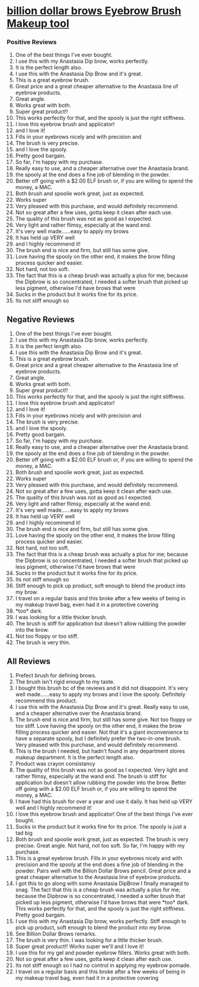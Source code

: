 # [billion dollar brows Eyebrow Brush Makeup tool](https://products.checkmycream.com/products/billion-dollar-brows-Eyebrow-Brush-Makeup-tool.html)

### Positive Reviews

<ol>
      <li>One of the best things I&#x27;ve ever bought.</li>
      <li>I use this with my Anastasia Dip brow, works perfectly.</li>
      <li>It is the perfect length also.</li>
      <li>I use this with the Anastasia Dip Brow and it&#x27;s great.</li>
      <li>This is a great eyebrow brush.  </li>
      <li>Great price and a great cheaper alternative to the Anastasia line of eyebrow products.</li>
      <li>Great angle.</li>
      <li>Works great with both.</li>
      <li>Super great product!!</li>
      <li>This works perfectly for that, and the spooly is just the right stiffness.  </li>
      <li>I love this eyebrow brush and applicator!  </li>
      <li>and I love it!</li>
      <li>Fills in your eyebrows nicely and with precision and</li>
      <li>The brush is very precise.</li>
      <li>and I love the spooly.</li>
      <li>Pretty good bargain.</li>
      <li>So far, I&#x27;m happy with my purchase.</li>
      <li>Really easy to use, and a cheaper alternative over the Anastasia brand.</li>
      <li>the spooly at the end does a fine job of blending in the powder.  </li>
      <li>Better off going with a $2.00 ELF brush or, if you are willing to spend the money, a MAC.</li>
      <li>Both brush and spoolie work great, just as expected.</li>
      <li>Works super</li>
      <li>Very pleased with this purchase, and would definitely recommend.</li>
      <li>Not so great after a few uses, gotta keep it clean after each use.</li>
      <li>The quality of this brush was not as good as I expected.  </li>
      <li>Very light and rather flimsy, especially at the wand end.</li>
      <li>It&#x27;s very well made......easy to apply my brows</li>
      <li>It has held up VERY well</li>
      <li>and I highly recommend it!</li>
      <li>The brush end is nice and firm, but still has some give.</li>
      <li>Love having the spooly on the other end, it makes the brow filling process quicker and easier.</li>
      <li>Not hard, not too soft.</li>
      <li>The fact that this is a cheap brush was actually a plus for me; because the Dipbrow is so concentrated, I needed a softer brush that picked up less pigment, otherwise I&#x27;d have brows that were</li>
      <li>Sucks in the product but it works fine for its price.</li>
      <li>Its not stiff enough so</li>
</ol>


<h2>Negative Reviews</h2>
<ol>
<li> One of the best things I&#x27;ve ever bought.</li>
<li> I use this with my Anastasia Dip brow, works perfectly.</li>
<li> It is the perfect length also.</li>
<li> I use this with the Anastasia Dip Brow and it&#x27;s great.</li>
<li> This is a great eyebrow brush.  </li>
<li> Great price and a great cheaper alternative to the Anastasia line of eyebrow products.</li>
<li> Great angle.</li>
<li> Works great with both.</li>
<li> Super great product!!</li>
<li> This works perfectly for that, and the spooly is just the right stiffness.  </li>
<li> I love this eyebrow brush and applicator!  </li>
<li> and I love it!</li>
<li> Fills in your eyebrows nicely and with precision and</li>
<li> The brush is very precise.</li>
<li> and I love the spooly.</li>
<li> Pretty good bargain.</li>
<li> So far, I&#x27;m happy with my purchase.</li>
<li> Really easy to use, and a cheaper alternative over the Anastasia brand.</li>
<li> the spooly at the end does a fine job of blending in the powder.  </li>
<li> Better off going with a $2.00 ELF brush or, if you are willing to spend the money, a MAC.</li>
<li> Both brush and spoolie work great, just as expected.</li>
<li> Works super</li>
<li> Very pleased with this purchase, and would definitely recommend.</li>
<li> Not so great after a few uses, gotta keep it clean after each use.</li>
<li> The quality of this brush was not as good as I expected.  </li>
<li> Very light and rather flimsy, especially at the wand end.</li>
<li> It&#x27;s very well made......easy to apply my brows</li>
<li> It has held up VERY well</li>
<li> and I highly recommend it!</li>
<li> The brush end is nice and firm, but still has some give.</li>
<li> Love having the spooly on the other end, it makes the brow filling process quicker and easier.</li>
<li> Not hard, not too soft.</li>
<li> The fact that this is a cheap brush was actually a plus for me; because the Dipbrow is so concentrated, I needed a softer brush that picked up less pigment, otherwise I&#x27;d have brows that were</li>
<li> Sucks in the product but it works fine for its price.</li>
<li> Its not stiff enough so</li>
<li> Stiff enough to pick up product, soft enough to blend the product into my brow.</li>
<li> I travel on a regular basis and this broke after a few weeks of being in my makeup travel bag, even had it in a protective covering</li>
<li> *too* dark.  </li>
<li> I was looking for a little thicker brush.</li>
<li> The brush is stiff for application but doesn&#x27;t allow rubbing the powder into the brow.  </li>
<li> Not too floppy or too stiff.</li>
<li> The brush is very thin.</li>
</ol>

<h2>All Reviews</h2>

<ol>
    <li> Prefect brush for defining brows.</li>
    <li> The brush isn&#x27;t rigid enough to my taste.</li>
    <li> I bought this brush bc of the reviews and it did not disappoint.  It&#x27;s very well made......easy to apply my brows and I love the spooly. Definitely recommend this product.</li>
    <li> I use this with the Anastasia Dip Brow and it&#x27;s great. Really easy to use, and a cheaper alternative over the Anastasia brand.</li>
    <li> The brush end is nice and firm, but still has some give. Not too floppy or too stiff. Love having the spooly on the other end, it makes the brow filling process quicker and easier. Not that it&#x27;s a giant inconvenience to have a separate spooly, but I definitely prefer the two-in-one brush. Very pleased with this purchase, and would definitely recommend.</li>
    <li> This is the brush I needed, but hadn&#x27;t found in any department stores makeup department. It is the perfect length also.</li>
    <li> Product was crayon consistancy</li>
    <li> The quality of this brush was not as good as I expected.  Very light and rather flimsy, especially at the wand end. The brush is stiff for application but doesn&#x27;t allow rubbing the powder into the brow.  Better off going with a $2.00 ELF brush or, if you are willing to spend the money, a MAC.</li>
    <li> I have had this brush for over a year and use it daily. It has held up VERY well and I highly recommend it!</li>
    <li> I love this eyebrow brush and applicator!  One of the best things I&#x27;ve ever bought.</li>
    <li> Sucks in the product but it works fine for its price. The spooly is just a tad big</li>
    <li> Both brush and spoolie work great, just as expected. The brush is very precise. Great angle. Not hard, not too soft. So far, I&#x27;m happy with my purchase.</li>
    <li> This is a great eyebrow brush.  Fills in your eyebrows nicely and with precision and the spooly at the end does a fine job of blending in the powder.  Pairs well with the Billion Dollar Brows pencil.  Great price and a great cheaper alternative to the Anastasia line of eyebrow products.</li>
    <li> I got this to go along with some Anastasia DipBrow I finally managed to snag.  The fact that this is a cheap brush was actually a plus for me; because the Dipbrow is so concentrated, I needed a softer brush that picked up less pigment, otherwise I&#x27;d have brows that were *too* dark.  This works perfectly for that, and the spooly is just the right stiffness.  Pretty good bargain.</li>
    <li> I use this with my Anastasia Dip brow, works perfectly. Stiff enough to pick up product, soft enough to blend the product into my brow.</li>
    <li> See Billion Dollar Brows remarks.</li>
    <li> The brush is very thin. I was looking for a little thicker brush.</li>
    <li> Super great product!! Works super we&#x27;ll and I love it!</li>
    <li> I use this for my gel and powder eyebrow fillers. Works great with both.</li>
    <li> Not so great after a few uses, gotta keep it clean after each use.</li>
    <li> Its not stiff enough so I had no control in applying my eyebrow pomade.</li>
    <li> I travel on a regular basis and this broke after a few weeks of being in my makeup travel bag, even had it in a protective covering</li>
</ol>




